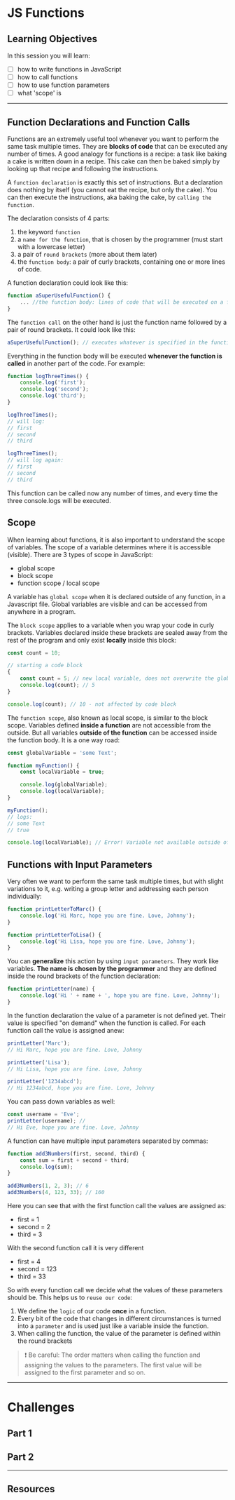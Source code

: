 # JS Functions

## Learning Objectives

In this session you will learn:

- [ ] how to write functions in JavaScript
- [ ] how to call functions
- [ ] how to use function parameters
- [ ] what 'scope' is

---

## Function Declarations and Function Calls

Functions are an extremely useful tool whenever you want to perform the same task multiple times.
They are **blocks of code** that can be executed any number of times. A good analogy for functions
is a recipe: a task like baking a cake is written down in a recipe. This cake can then be baked
simply by looking up that recipe and following the instructions.

A `function declaration` is exactly this set of instructions. But a declaration does nothing by
itself (you cannot eat the recipe, but only the cake). You can then execute the instructions, aka
baking the cake, by `calling the function`.

The declaration consists of 4 parts:

1. the keyword `function`
2. a `name for the function`, that is chosen by the programmer (must start with a lowercase letter)
3. a pair of `round brackets` (more about them later)
4. the `function body`: a pair of curly brackets, containing one or more lines of code.

A function declaration could look like this:

```js
function aSuperUsefulFunction() {
	... //the function body: lines of code that will be executed on a function call
}
```

The `function call` on the other hand is just the function name followed by a pair of round
brackets. It could look like this:

```js
aSuperUsefulFunction(); // executes whatever is specified in the function declaration.
```

Everything in the function body will be executed **whenever the function is called** in another part
of the code. For example:

```js
function logThreeTimes() {
	console.log('first');
	console.log('second');
	console.log('third');
}

logThreeTimes();
// will log:
// first
// second
// third

logThreeTimes();
// will log again:
// first
// second
// third
```

This function can be called now any number of times, and every time the three console.logs will be
executed.

## Scope

When learning about functions, it is also important to understand the scope of variables. The scope
of a variable determines where it is accessible (visible). There are 3 types of scope in JavaScript:

- global scope
- block scope
- function scope / local scope

A variable has `global scope` when it is declared outside of any function, in a Javascript file.
Global variables are visible and can be accessed from anywhere in a program.

The `block scope` applies to a variable when you wrap your code in curly brackets. Variables
declared inside these brackets are sealed away from the rest of the program and only exist
**locally** inside this block:

```js
const count = 10;

// starting a code block
{
	const count = 5; // new local variable, does not overwrite the global variable, but is valid within this code block
	console.log(count); // 5
}

console.log(count); // 10 - not affected by code block
```

The `function scope`, also known as local scope, is similar to the block scope. Variables defined
**inside a function** are not accessible from the outside. But all variables **outside of the
function** can be accessed inside the function body. It is a one way road:

```js
const globalVariable = 'some Text';

function myFunction() {
	const localVariable = true;

	console.log(globalVariable);
	console.log(localVariable);
}

myFunction();
// logs:
// some Text
// true

console.log(localVariable); // Error! Variable not available outside of function
```

## Functions with Input Parameters

Very often we want to perform the same task multiple times, but with slight variations to it, e.g.
writing a group letter and addressing each person individually:

```js
function printLetterToMarc() {
	console.log('Hi Marc, hope you are fine. Love, Johnny');
}

function printLetterToLisa() {
	console.log('Hi Lisa, hope you are fine. Love, Johnny');
}
```

You can **generalize** this action by using `input parameters`. They work like variables. **The name
is chosen by the programmer** and they are defined inside the round brackets of the function
declaration:

```js
function printLetter(name) {
	console.log('Hi ' + name + ', hope you are fine. Love, Johnny');
}
```

In the function declaration the value of a parameter is not defined yet. Their value is specified
"on demand" when the function is called. For each function call the value is assigned anew:

```js
printLetter('Marc');
// Hi Marc, hope you are fine. Love, Johnny

printLetter('Lisa');
// Hi Lisa, hope you are fine. Love, Johnny

printLetter('1234abcd');
// Hi 1234abcd, hope you are fine. Love, Johnny
```

You can pass down variables as well:

```js
const username = 'Eve';
printLetter(username); //
// Hi Eve, hope you are fine. Love, Johnny
```

A function can have multiple input parameters separated by commas:

```js
function add3Numbers(first, second, third) {
	const sum = first + second + third;
	console.log(sum);
}

add3Numbers(1, 2, 3); // 6
add3Numbers(4, 123, 33); // 160
```

Here you can see that with the first function call the values are assigned as:

- first = 1
- second = 2
- third = 3

With the second function call it is very different

- first = 4
- second = 123
- third = 33

So with every function call we decide what the values of these parameters should be. This helps us
to `reuse our code`:

1. We define the `logic` of our code **once** in a function.
2. Every bit of the code that changes in different circumstances is turned into a `parameter` and is
   used just like a variable inside the function.
3. When calling the function, the value of the parameter is defined within the round brackets

> ❗️ Be careful: The order matters when calling the function and assigning the values to the
> parameters. The first value will be assigned to the first parameter and so on.

---

# Challenges

## Part 1

## Part 2

---

## Resources

```

```
